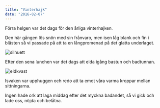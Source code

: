 ```yaml
---
title: "Vinterhajk"
date: "2016-02-07"
---
```

Förra helgen var det dags för den årliga vinterhajken.

Den här gången lös snön med sin frånvaro, men isen låg blank och fin i blåsten så vi passade på att ta en långpromenad på det glatta underlaget.

![silhuett](.jpg)

Efter den sena lunchen var det dags att elda igång bastun och badtunnan.

![eldkvast](.jpg)

Isvaken var upphuggen och redo att ta emot våra varma kroppar mellan sittningarna.

Ingen hade ork att laga middag efter det myckna badandet, så vi gick och lade oss, nöjda och belåtna.
